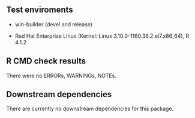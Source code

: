 ## Test enviroments

* win-builder (devel and release)

* Red Hat Enterprise Linux (Kernel: Linux 3.10.0-1160.36.2.el7.x86_64), R 4.1.2



## R CMD check results
There were no ERRORs, WARNINGs, NOTEs.


## Downstream dependencies

There are currently no downstream dependencies for this package.

